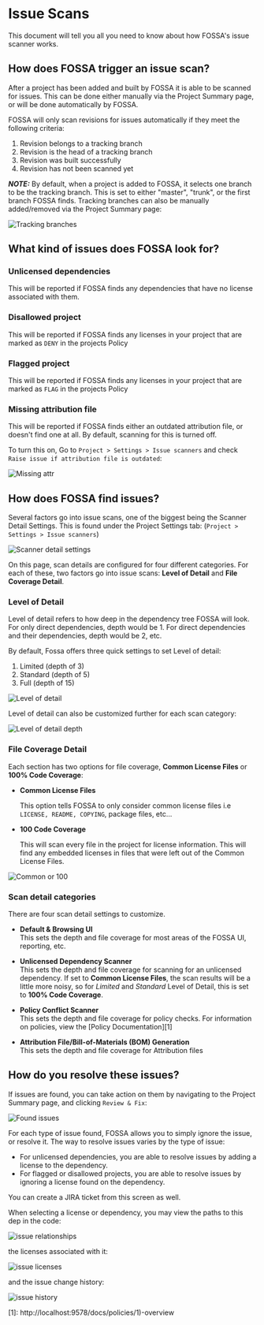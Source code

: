# Issue Scans
  This document will tell you all you need to know about how FOSSA's issue scanner works.
## **How does FOSSA trigger an issue scan?**

After a project has been added and built by FOSSA it is able to be scanned for issues. This can be done either manually via the Project Summary page, or will be done automatically by FOSSA.  

FOSSA will only scan revisions for issues automatically if they meet the following criteria:

1. Revision belongs to a tracking branch
2. Revision is the head of a tracking branch
3. Revision was built successfully
4. Revision has not been scanned yet

***NOTE:*** By default, when a project is added to FOSSA, it selects one branch to be the tracking branch. This is set to either "master", "trunk", or the first branch FOSSA finds. Tracking branches can also be manually added/removed via the Project Summary page:

![Tracking branches](/img/tracking-branches.png)

## **What kind of issues does FOSSA look for?**

### Unlicensed dependencies  
  This will be reported if FOSSA finds any dependencies that have no license associated with them.
### Disallowed project  
  This will be reported if FOSSA finds any licenses in your project that are marked as `DENY` in the projects Policy
### Flagged project  
  This will be reported if FOSSA finds any licenses in your project that are marked as `FLAG` in the projects Policy
### Missing attribution file  
  This will be reported if FOSSA finds either an outdated attribution file, or doesn't find one at all. By default, scanning for this is turned off.  

  To turn this on, Go to `Project > Settings > Issue scanners` and check `Raise issue if attribution file is outdated`:

![Missing attr](/img/missing-attribution-scan.png)


## **How does FOSSA find issues?**

Several factors go into issue scans, one of the biggest being the Scanner Detail Settings. This is found under the Project Settings tab: (`Project > Settings > Issue scanners`)

![Scanner detail settings](/img/scanner-detail.png)

On this page, scan details are configured for four different categories. For each of these, two factors go into issue scans: **Level of Detail** and **File Coverage Detail**.

### **Level of Detail**

Level of detail refers to how deep in the dependency tree FOSSA will look. For only direct dependencies, depth would be 1. For direct dependencies and their dependencies, depth would be 2, etc.

By default, Fossa offers three quick settings to set Level of detail:

1. Limited (depth of 3)
2. Standard (depth of 5)
3. Full (depth of 15)

![Level of detail](/img/level-of-detail.png)

Level of detail can also be customized further for each scan category:

![Level of detail depth](/img/level-of-detail-depth.png)


### **File Coverage Detail**

   Each section has two options for file coverage, **Common License Files** or **100% Code Coverage**:  

* **Common License Files**

   This option tells FOSSA to only consider common license files i.e `LICENSE, README, COPYING`, package files, etc...

* **100 Code Coverage**

   This will scan every file in the project for license information. This will find any embedded licenses in files that were left out of the Common License Files.


![Common or 100](/img/common-100-coverage.png)

### **Scan detail categories**  

There are four scan detail settings to customize.

* **Default & Browsing UI**  
  This sets the depth and file coverage for most areas of the FOSSA UI, reporting, etc.

* **Unlicensed Dependency Scanner**  
  This sets the depth and file coverage for scanning for an unlicensed dependency. If set to **Common License Files**, the scan results will be a little more noisy, so for *Limited* and *Standard* Level of Detail, this is set to **100% Code Coverage**.

* **Policy Conflict Scanner**  
  This sets the depth and file coverage for policy checks. For information on policies, view the [Policy Documentation][1]

* **Attribution File/Bill-of-Materials (BOM) Generation**  
  This sets the depth and file coverage for Attribution files

## **How do you resolve these issues?**

If issues are found, you can take action on them by navigating to the Project Summary page, and clicking `Review & Fix`:

![Found issues](/img/found-issues.png)

For each type of issue found, FOSSA allows you to simply ignore the issue, or resolve it. The way to resolve issues varies by the type of issue:

* For unlicensed dependencies, you are able to resolve issues by adding a license to the dependency. 
* For flagged or disallowed projects, you are able to resolve issues by ignoring a license found on the dependency.

You can create a JIRA ticket from this screen as well.

When selecting a license or dependency, you may view the paths to this dep in the code:

![issue relationships](/img/issue-relationships.png)

the licenses associated with it:

![issue licenses](/img/issue-licenses.png)

and the issue change history:

![issue history](/img/issue-history.png)


[1]: http://localhost:9578/docs/policies/1)-overview